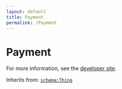 ```yaml
---
layout: default
title: Payment
permalink: /Payment
---
```


# Payment


For more information, see the [developer site](https://developer.openactive.io/data-model/types/payment).

Inherits from: [`schema:Thing`](https://schema.org/Thing)
